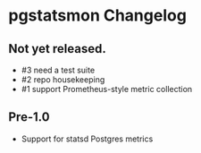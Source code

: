 # pgstatsmon Changelog

## Not yet released.
* #3 need a test suite
* #2 repo housekeeping
* #1 support Prometheus-style metric collection

## Pre-1.0
* Support for statsd Postgres metrics
